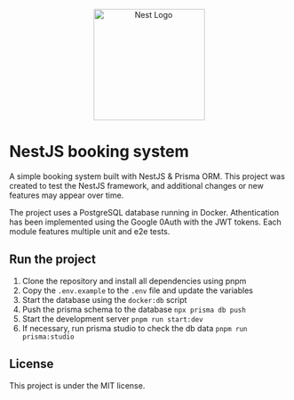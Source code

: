 <p align="center">
  <a href="http://nestjs.com/" target="blank"><img src="https://nestjs.com/img/logo-small.svg" width="200" alt="Nest Logo" /></a>
</p>

# NestJS booking system

A simple booking system built with NestJS & Prisma ORM. This project was created to test the NestJS framework, and additional changes or new features may appear over time.

The project uses a PostgreSQL database running in Docker. Athentication has been implemented using the Google 0Auth with the JWT tokens. Each module features multiple unit and e2e tests.

## Run the project

1. Clone the repository and install all dependencies using pnpm
2. Copy the `.env.example` to the `.env` file and update the variables
3. Start the database using the `docker:db` script
4. Push the prisma schema to the database `npx prisma db push`
5. Start the development server `pnpm run start:dev`
6. If necessary, run prisma studio to check the db data `pnpm run prisma:studio`

## License

This project is under the MIT license.
